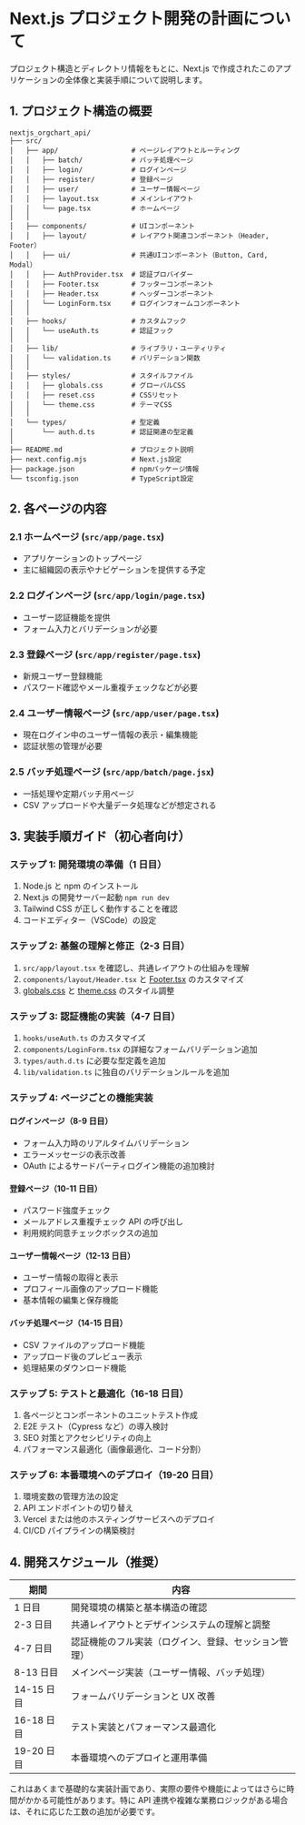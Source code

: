 # Next.js プロジェクト開発の計画について

プロジェクト構造とディレクトリ情報をもとに、Next.js で作成されたこのアプリケーションの全体像と実装手順について説明します。

## 1. プロジェクト構造の概要

```text
nextjs_orgchart_api/
├── src/
│   ├── app/                  # ページレイアウトとルーティング
│   │   ├── batch/            # バッチ処理ページ
│   │   ├── login/            # ログインページ
│   │   ├── register/         # 登録ページ
│   │   ├── user/             # ユーザー情報ページ
│   │   ├── layout.tsx        # メインレイアウト
│   │   └── page.tsx          # ホームページ
│   │
│   ├── components/           # UIコンポーネント
│   │   ├── layout/           # レイアウト関連コンポーネント（Header, Footer）
│   │   ├── ui/               # 共通UIコンポーネント（Button, Card, Modal）
│   │   ├── AuthProvider.tsx  # 認証プロバイダー
│   │   ├── Footer.tsx        # フッターコンポーネント
│   │   ├── Header.tsx        # ヘッダーコンポーネント
│   │   └── LoginForm.tsx     # ログインフォームコンポーネント
│   │
│   ├── hooks/                # カスタムフック
│   │   └── useAuth.ts        # 認証フック
│   │
│   ├── lib/                  # ライブラリ・ユーティリティ
│   │   └── validation.ts     # バリデーション関数
│   │
│   ├── styles/               # スタイルファイル
│   │   ├── globals.css       # グローバルCSS
│   │   ├── reset.css         # CSSリセット
│   │   └── theme.css         # テーマCSS
│   │
│   └── types/                # 型定義
│       └── auth.d.ts         # 認証関連の型定義
│
├── README.md                 # プロジェクト説明
├── next.config.mjs           # Next.js設定
├── package.json              # npmパッケージ情報
└── tsconfig.json             # TypeScript設定
```

## 2. 各ページの内容

### 2.1 ホームページ (`src/app/page.tsx`)

- アプリケーションのトップページ
- 主に組織図の表示やナビゲーションを提供する予定

### 2.2 ログインページ (`src/app/login/page.tsx`)

- ユーザー認証機能を提供
- フォーム入力とバリデーションが必要

### 2.3 登録ページ (`src/app/register/page.tsx`)

- 新規ユーザー登録機能
- パスワード確認やメール重複チェックなどが必要

### 2.4 ユーザー情報ページ (`src/app/user/page.tsx`)

- 現在ログイン中のユーザー情報の表示・編集機能
- 認証状態の管理が必要

### 2.5 バッチ処理ページ (`src/app/batch/page.jsx`)

- 一括処理や定期バッチ用ページ
- CSV アップロードや大量データ処理などが想定される

## 3. 実装手順ガイド（初心者向け）

### ステップ 1: 開発環境の準備（1 日目）

1. Node.js と npm のインストール
2. Next.js の開発サーバー起動 `npm run dev`
3. Tailwind CSS が正しく動作することを確認
4. コードエディター（VSCode）の設定

### ステップ 2: 基盤の理解と修正（2-3 日目）

1. `src/app/layout.tsx` を確認し、共通レイアウトの仕組みを理解
2. `components/layout/Header.tsx` と [Footer.tsx](src\components\Footer.tsx) のカスタマイズ
3. [globals.css](src\styles\globals.css) と [theme.css](src\styles\theme.css) のスタイル調整

### ステップ 3: 認証機能の実装（4-7 日目）

1. `hooks/useAuth.ts` のカスタマイズ
2. `components/LoginForm.tsx` の詳細なフォームバリデーション追加
3. `types/auth.d.ts` に必要な型定義を追加
4. `lib/validation.ts` に独自のバリデーションルールを追加

### ステップ 4: ページごとの機能実装

#### ログインページ（8-9 日目）

- フォーム入力時のリアルタイムバリデーション
- エラーメッセージの表示改善
- OAuth によるサードパーティログイン機能の追加検討

#### 登録ページ（10-11 日目）

- パスワード強度チェック
- メールアドレス重複チェック API の呼び出し
- 利用規約同意チェックボックスの追加

#### ユーザー情報ページ（12-13 日目）

- ユーザー情報の取得と表示
- プロフィール画像のアップロード機能
- 基本情報の編集と保存機能

#### バッチ処理ページ（14-15 日目）

- CSV ファイルのアップロード機能
- アップロード後のプレビュー表示
- 処理結果のダウンロード機能

### ステップ 5: テストと最適化（16-18 日目）

1. 各ページとコンポーネントのユニットテスト作成
2. E2E テスト（Cypress など）の導入検討
3. SEO 対策とアクセシビリティの向上
4. パフォーマンス最適化（画像最適化、コード分割）

### ステップ 6: 本番環境へのデプロイ（19-20 日目）

1. 環境変数の管理方法の設定
2. API エンドポイントの切り替え
3. Vercel または他のホスティングサービスへのデプロイ
4. CI/CD パイプラインの構築検討

## 4. 開発スケジュール（推奨）

| 期間       | 内容                                                 |
| ---------- | ---------------------------------------------------- |
| 1 日目     | 開発環境の構築と基本構造の確認                       |
| 2-3 日目   | 共通レイアウトとデザインシステムの理解と調整         |
| 4-7 日目   | 認証機能のフル実装（ログイン、登録、セッション管理） |
| 8-13 日目  | メインページ実装（ユーザー情報、バッチ処理）         |
| 14-15 日目 | フォームバリデーションと UX 改善                     |
| 16-18 日目 | テスト実装とパフォーマンス最適化                     |
| 19-20 日目 | 本番環境へのデプロイと運用準備                       |

これはあくまで基礎的な実装計画であり、実際の要件や機能によってはさらに時間がかかる可能性があります。特に API 連携や複雑な業務ロジックがある場合は、それに応じた工数の追加が必要です。
